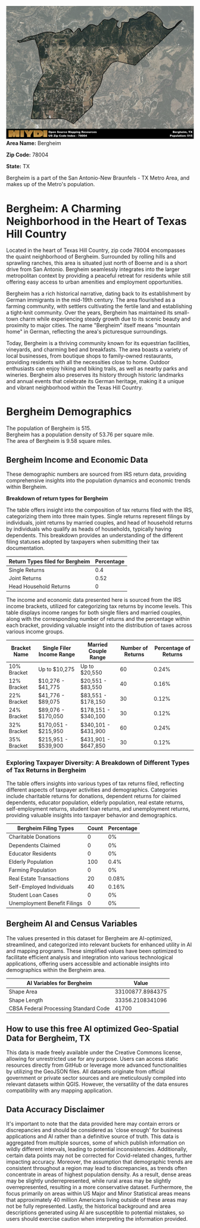 ![Image Alt Text](../_images/78004.png)
**Area Name:** Bergheim

**Zip Code:** 78004

**State:** TX

Bergheim is a part of the San Antonio-New Braunfels - TX Metro Area, and makes up  of the Metro's population.  

# Bergheim: A Charming Neighborhood in the Heart of Texas Hill Country  

Located in the heart of Texas Hill Country, zip code 78004 encompasses the quaint neighborhood of Bergheim. Surrounded by rolling hills and sprawling ranches, this area is situated just north of Boerne and is a short drive from San Antonio. Bergheim seamlessly integrates into the larger metropolitan context by providing a peaceful retreat for residents while still offering easy access to urban amenities and employment opportunities.

Bergheim has a rich historical narrative, dating back to its establishment by German immigrants in the mid-19th century. The area flourished as a farming community, with settlers cultivating the fertile land and establishing a tight-knit community. Over the years, Bergheim has maintained its small-town charm while experiencing steady growth due to its scenic beauty and proximity to major cities. The name "Bergheim" itself means "mountain home" in German, reflecting the area's picturesque surroundings.

Today, Bergheim is a thriving community known for its equestrian facilities, vineyards, and charming bed and breakfasts. The area boasts a variety of local businesses, from boutique shops to family-owned restaurants, providing residents with all the necessities close to home. Outdoor enthusiasts can enjoy hiking and biking trails, as well as nearby parks and wineries. Bergheim also preserves its history through historic landmarks and annual events that celebrate its German heritage, making it a unique and vibrant neighborhood within the Texas Hill Country.

# Bergheim Demographics

The population of Bergheim is 515.  
Bergheim has a population density of 53.76 per square mile.  
The area of Bergheim is 9.58 square miles.  

## Bergheim Income and Economic Data

These demographic numbers are sourced from IRS return data, providing comprehensive insights into the population dynamics and economic trends within Bergheim.

**Breakdown of return types for Bergheim**

The table offers insight into the composition of tax returns filed with the IRS, categorizing them into three main types. Single returns represent filings by individuals, joint returns by married couples, and head of household returns by individuals who qualify as heads of households, typically having dependents. This breakdown provides an understanding of the different filing statuses adopted by taxpayers when submitting their tax documentation.

| Return Types filed for Bergheim                              | Percentage          |
|----------------------------------------------------------|---------------------|
| Single Returns                                            | 0.4 |
| Joint Returns                                             | 0.52 |
| Head Household Returns                                    | 0 |

The income and economic data presented here is sourced from the IRS income brackets, utilized for categorizing tax returns by income levels. This table displays income ranges for both single filers and married couples, along with the corresponding number of returns and the percentage within each bracket, providing valuable insight into the distribution of taxes across various income groups.

| Bracket Name       | Single Filer Income Range | Married Couple Range | Number of Returns | Percentage of Returns |
|--------------------|----------------------------|----------------------|-------------------|-----------------------|
| 10% Bracket        | Up to $10,275              | Up to $20,550        | 60 | 0.24% |
| 12% Bracket        | $10,276 - $41,775          | $20,551 - $83,550    | 40 | 0.16% |
| 22% Bracket        | $41,776 - $89,075          | $83,551 - $178,150   | 30 | 0.12% |
| 24% Bracket        | $89,076 - $170,050         | $178,151 - $340,100  | 30 | 0.12% |
| 32% Bracket        | $170,051 - $215,950        | $340,101 - $431,900  | 60 | 0.24% |
| 35% Bracket        | $215,951 - $539,900        | $431,901 - $647,850  | 30 | 0.12% |

### Exploring Taxpayer Diversity: A Breakdown of Different Types of Tax Returns in Bergheim

The table offers insights into various types of tax returns filed, reflecting different aspects of taxpayer activities and demographics. Categories include charitable returns for donations, dependent returns for claimed dependents, educator population, elderly population, real estate returns, self-employment returns, student loan returns, and unemployment returns, providing valuable insights into taxpayer behavior and demographics.

| Bergheim Filing Types                    | Count | Percentage |
|--------------------------------------|-------|------------|
| Charitable Donations                 | 0 | 0% |
| Dependents Claimed                   | 0 | 0% |
| Educator Residents                   | 0 | 0% |
| Elderly Population                   | 100 | 0.4% |
| Farming Population                   | 0 | 0% |
| Real Estate Transactions             | 20 | 0.08% |
| Self-Employed Individuals            | 40 | 0.16% |
| Student Loan Cases                   | 0 | 0% |
| Unemployment Benefit Filings         | 0 | 0% |

## Bergheim AI and Census Variables

The values presented in this dataset for Bergheim are AI-optimized, streamlined, and categorized into relevant buckets for enhanced utility in AI and mapping programs. These simplified values have been optimized to facilitate efficient analysis and integration into various technological applications, offering users accessible and actionable insights into demographics within the Bergheim area.

| AI Variables for Bergheim | Value |
|-------------|-------|
| Shape Area | 33100877.8984375 |
| Shape Length | 33356.2108341096 |
| CBSA Federal Processing Standard Code | 41700 |

## How to use this free AI optimized Geo-Spatial Data for Bergheim, TX

This data is made freely available under the Creative Commons license, allowing for unrestricted use for any purpose. Users can access static resources directly from GitHub or leverage more advanced functionalities by utilizing the GeoJSON files. All datasets originate from official government or private sector sources and are meticulously compiled into relevant datasets within QGIS. However, the versatility of the data ensures compatibility with any mapping application.

## Data Accuracy Disclaimer
It's important to note that the data provided here may contain errors or discrepancies and should be considered as 'close enough' for business applications and AI rather than a definitive source of truth. This data is aggregated from multiple sources, some of which publish information on wildly different intervals, leading to potential inconsistencies. Additionally, certain data points may not be corrected for Covid-related changes, further impacting accuracy. Moreover, the assumption that demographic trends are consistent throughout a region may lead to discrepancies, as trends often concentrate in areas of highest population density. As a result, dense areas may be slightly underrepresented, while rural areas may be slightly overrepresented, resulting in a more conservative dataset. Furthermore, the focus primarily on areas within US Major and Minor Statistical areas means that approximately 40 million Americans living outside of these areas may not be fully represented. Lastly, the historical background and area descriptions generated using AI are susceptible to potential mistakes, so users should exercise caution when interpreting the information provided.
